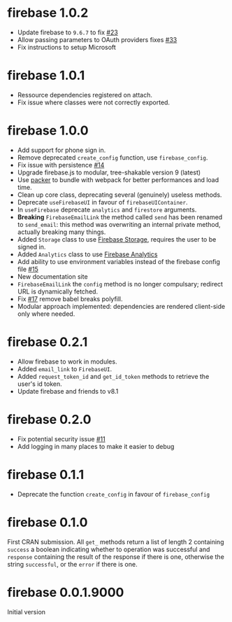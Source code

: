 # firebase 1.0.2

- Update firebase to `9.6.7` to fix 
[#23](https://github.com/JohnCoene/firebase/issues/23)
- Allow passing parameters to OAuth providers fixes [#33](https://github.com/JohnCoene/firebase/issues/33)
- Fix instructions to setup Microsoft

# firebase 1.0.1

- Ressource dependencies registered on attach.
- Fix issue where classes were not correctly exported.

# firebase 1.0.0

- Add support for phone sign in.
- Remove deprecated `create_config` function, use
`firebase_config`.
- Fix issue with persistence 
[#14](https://github.com/JohnCoene/firebase/issues/14)
- Upgrade firebase.js to modular, tree-shakable version 9 (latest)
- Use [packer](https://packer.john-coene.com/) to bundle with
webpack for better performances and load time.
- Clean up core class, deprecating several (genuinely) useless
methods.
- Deprecate `useFirebaseUI` in favour of `firebaseUIContainer`.
- In `useFirebase` deprecate `analytics` and `firestore` arguments.
- **Breaking** `FirebaseEmailLink` the method called `send` has been
renamed to `send_email`: this method was overwriting an internal 
private method, actually breaking many things.
- Added `Storage` class to use 
[Firebase Storage](https://firebase.google.com/docs/storage),
requires the user to be signed in.
- Added `Analytics` class to use 
[Firebase Analytics](https://firebase.google.com/docs/analytics)
- Add ability to use environment variables instead of the firebase
config file
[#15](https://github.com/JohnCoene/firebase/issues/15)
- New documentation site
- `FirebaseEmailLink` the `config` method is no longer compulsary;
redirect URL is dynamically fetched.
- Fix [#17](https://github.com/JohnCoene/firebase/issues/17)
remove babel breaks polyfill.
- Modular approach implemented: dependencies are rendered 
client-side only where needed.

# firebase 0.2.1

- Allow firebase to work in modules.
- Added `email_link` to `FirebaseUI`.
- Added `request_token_id` and `get_id_token` methods
to retrieve the user's id token.
- Update firebase and friends to v8.1

# firebase 0.2.0

- Fix potential security issue [#11](https://github.com/JohnCoene/firebase/issues/11)
- Add logging in many places to make it easier to debug

# firebase 0.1.1

- Deprecate the function `create_config` in favour of
`firebase_config`

# firebase 0.1.0

First CRAN submission. All `get_` methods return a list of length 2 containing `success` a boolean indicating whether to operation was successful and `response` containing the result of the response if there is one, otherwise the string `successful`, or the `error` if there is one.

# firebase 0.0.1.9000

Initial version
